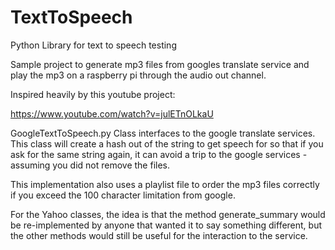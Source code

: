 TextToSpeech
============

Python Library for text to speech testing

Sample project to generate mp3 files from googles translate service and play the mp3 on a raspberry pi through the audio out channel.

Inspired heavily by this youtube project:

https://www.youtube.com/watch?v=julETnOLkaU

GoogleTextToSpeech.py
Class interfaces to the google translate services.  This class will create a hash out of the
string to get speech for so that if you ask for the same string again, it can avoid a trip to the
google services - assuming you did not remove the files.

This implementation also uses a playlist file to order the mp3 files correctly if you exceed the
100 character limitation from google.

For the Yahoo classes, the idea is that the method generate_summary would be re-implemented by anyone
that wanted it to say something different, but the other methods would still be useful for
the interaction to the service.

